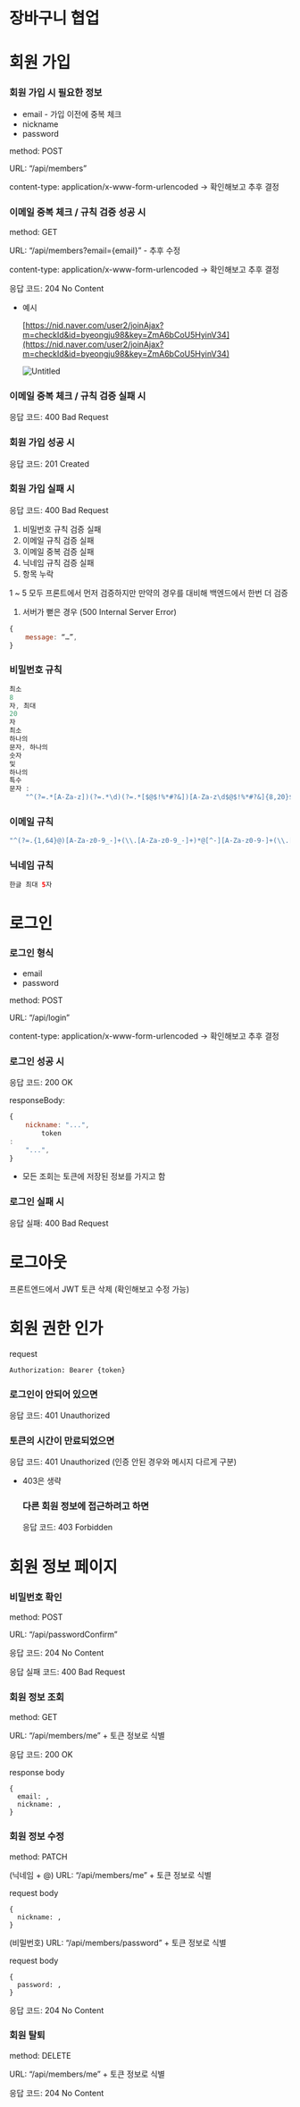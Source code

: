 # 장바구니 협업

# 회원 가입

### 회원 가입 시 필요한 정보

- email - 가입 이전에 중복 체크
- nickname
- password

method: POST

URL: “/api/members”

content-type: application/x-www-form-urlencoded → 확인해보고 추후 결정

### 이메일 중복 체크 / 규칙 검증 성공 시

method: GET

URL: “/api/members?email={email}” - 추후 수정

content-type: application/x-www-form-urlencoded → 확인해보고 추후 결정

응답 코드: 204 No Content

- 예시

  [https://nid.naver.com/user2/joinAjax?m=checkId&id=byeongju98&key=ZmA6bCoU5HyinV34](https://nid.naver.com/user2/joinAjax?m=checkId&id=byeongju98&key=ZmA6bCoU5HyinV34)

  ![Untitled](https://s3-us-west-2.amazonaws.com/secure.notion-static.com/acb9821c-3c2c-40ee-99ce-3cd181024719/Untitled.png)

### 이메일 중복 체크 / 규칙 검증 실패 시

응답 코드: 400 Bad Request

### 회원 가입 성공 시

응답 코드: 201 Created

### 회원 가입 실패 시

응답 코드: 400 Bad Request

1. 비밀번호 규칙 검증 실패
2. 이메일 규칙 검증 실패
3. 이메일 중복 검증 실패
4. 닉네임 규칙 검증 실패
5. 항목 누락

1 ~ 5 모두 프론트에서 먼저 검증하지만 만약의 경우를 대비해 백엔드에서 한번 더 검증

1. 서버가 뻗은 경우 (500 Internal Server Error)

```jsx
{
    message: “…”,
}
```

### 비밀번호 규칙

```jsx
최소
8
자, 최대
20
자
최소
하나의
문자, 하나의
숫자
및
하나의
특수
문자 :
    "^(?=.*[A-Za-z])(?=.*\d)(?=.*[$@$!%*#?&])[A-Za-z\d$@$!%*#?&]{8,20}$"
```

### 이메일 규칙

```java
"^(?=.{1,64}@)[A-Za-z0-9_-]+(\\.[A-Za-z0-9_-]+)*@[^-][A-Za-z0-9-]+(\\.[A-Za-z0-9-]+)*(\\.[A-Za-z]{2,})$"
```

### 닉네임 규칙

```java
한글 최대 5자
```

# 로그인

### 로그인 형식

- email
- password

method: POST

URL: “/api/login”

content-type: application/x-www-form-urlencoded → 확인해보고 추후 결정

### 로그인 성공 시

응답 코드: 200 OK

responseBody:

```jsx
{
    nickname: "...",
        token
:
    "...",
}
```

- 모든 조회는 토큰에 저장된 정보를 가지고 함

### 로그인 실패 시

응답 실패: 400 Bad Request

# 로그아웃

프론트엔드에서 JWT 토큰 삭제 (확인해보고 수정 가능)

# 회원 권한 인가

request

```
Authorization: Bearer {token}
```

### 로그인이 안되어 있으면

응답 코드: 401 Unauthorized

### 토큰의 시간이 만료되었으면

응답 코드: 401 Unauthorized (인증 안된 경우와 메시지 다르게 구분)

- 403은 생략

  ### 다른 회원 정보에 접근하려고 하면

  응답 코드: 403 Forbidden

# 회원 정보 페이지

### 비밀번호 확인

method: POST

URL: “/api/passwordConfirm”

응답 코드: 204 No Content

응답 실패 코드: 400 Bad Request

### 회원 정보 조회

method: GET

URL: “/api/members/me” + 토큰 정보로 식별

응답 코드: 200 OK

response body

```
{
  email: ,
  nickname: ,
}
```

### 회원 정보 수정

method: PATCH

(닉네임 + @) URL: “/api/members/me” + 토큰 정보로 식별

request body

```
{
  nickname: ,
}
```

(비밀번호) URL: “/api/members/password” + 토큰 정보로 식별

request body

```
{
  password: ,
}
```

응답 코드: 204 No Content

### 회원 탈퇴

method: DELETE

URL: “/api/members/me” + 토큰 정보로 식별

응답 코드: 204 No Content